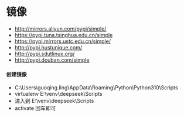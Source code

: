 # 镜像

- http://mirrors.aliyun.com/pypi/simple/
- https://pypi.tuna.tsinghua.edu.cn/simple
- https://pypi.mirrors.ustc.edu.cn/simple/
- http://pypi.hustunique.com/
- http://pypi.sdutlinux.org/
- http://pypi.douban.com/simple

#### 创建镜像

- C:\Users\guoqing.ling\AppData\Roaming\Python\Python310\Scripts
- virtualenv E:\venv\deepseek\Scripts
- 进入到 E:\venv\deepseek\Scripts
- activate 回车即可